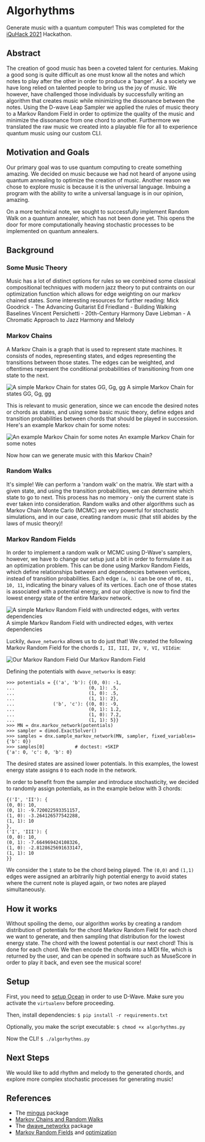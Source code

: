 # Algorhythms

Generate music with a quantum computer! This was completed for the [iQuHack 2021](https://www.iquise.mit.edu/iQuHACK/) Hackathon.

## Abstract

The creation of good music has been a coveted talent for centuries. Making a good song is quite difficult as one must know all the notes and which notes to play after the other in order to produce a 'banger'. As a society we have long relied on talented people to bring us the joy of music. We however, have challenged those individuals by successfully writing an algorithm that creates music while minimizing the dissonance between the notes. Using the D-wave Leap Sampler we applied the rules of music theory to a Markov Random Field in order to optimize the quality of the music and minimize the dissonance from one chord to another. Furthermore we translated the raw music we created into a playable file for all to experience quantum music using our custom CLI.

## Motivation and Goals

Our primary goal was to use quantum computing to create something amazing. We decided on music because we had not heard of anyone using quantum annealing to optimize the creation of music. Another reason we chose to explore music is because it is the universal language. Imbuing a program with the ability to write a universal language is in our opinion, amazing.

On a more technical note, we sought to successfully implement Random Walk on a quantum annealer, which has not been done yet. This opens the door for more computationally heaving stochastic processes to be implemented on quantum annealers.

## Background

### Some Music Theory

Music has a lot of distinct options for rules so we combined some classical compositional techniques with modern jazz theory to put contraints on our optimization function which allows for edge weighting on our markov chained states. Some interesting resources for further reading:
Mick Goodrick - The Advancing Guitarist
Ed Friedland - Building Walking Baselines
Vincent Persichetti - 20th-Century Harmony
Dave Liebman - A Chromatic Approach to Jazz Harmony and Melody

### Markov Chains

A Markov Chain is a graph that is used to represent state machines. It consists of nodes, representing states, and edges representing the transitions between those states. The edges can be weighted, and oftentimes represent the conditional probabilities of transitioning from one state to the next.

![A simple Markov Chain for states GG, Gg, gg](./media/markov.png)
A simple Markov Chain for states GG, Gg, gg

This is relevant to music generation, since we can encode the desired notes or chords as states, and using some basic music theory, define edges and transition probabilities between chords that should be played in succession. Here's an example Markov chain for some notes:

![An example Markov Chain for some notes](./media/music_markov.png)
An example Markov Chain for some notes

Now how can we generate music with this Markov Chain?

### Random Walks

It's simple! We can perform a 'random walk' on the matrix. We start with a given state, and using the transition probabilities, we can determine which state to go to next. This process has no memory - only the current state is ever taken into consideration. Random walks and other algorithms such as Markov Chain Monte Carlo (MCMC) are very powerful for stochastic simulations, and in our case, creating random music (that still abides by the laws of music theory)!

### Markov Random Fields

In order to implement a random walk or MCMC using D-Wave's samplers, however, we have to change our setup just a bit in order to formulate it as an optimization problem. This can be done using Markov Random Fields, which define relationships between and dependencies between vertices, instead of transition probabilities. Each edge `(a, b)` can be one of `00, 01, 10, 11`, indicating the binary values of its vertices. Each one of those states is associated with a potential energy, and our objective is now to find the lowest energy state of the entire Markov network.

![A simple Markov Random Field with undirected edges, with vertex dependencies](./media/mrf.png)
A simple Markov Random Field with undirected edges, with vertex dependencies

Luckily, `dwave_networkx` allows us to do just that! We created the following Markov Random Field  for the chords `I, II, III, IV, V, VI, VIIdim`:

![Our Markov Random Field](./media/graph.png)
Our Markov Random Field

Defining the potentials with `dwave_networkx` is easy:

```
>>> potentials = {('a', 'b'): {(0, 0): -1,
...                           (0, 1): .5,
...                           (1, 0): .5,
...                           (1, 1): 2},
...              ('b', 'c'): {(0, 0): -9,
...                           (0, 1): 1.2,
...                           (1, 0): 7.2,
...                           (1, 1): 5}}
>>> MN = dnx.markov_network(potentials)
>>> sampler = dimod.ExactSolver()
>>> samples = dnx.sample_markov_network(MN, sampler, fixed_variables={'b': 0})
>>> samples[0]           # doctest: +SKIP
{'a': 0, 'c': 0, 'b': 0}
```
The desired states are assined lower potentials. In this examples, the lowest energy state assigns `0` to each node in the network.

In order to benefit from the sampler and introduce stochasticity, we decided to randomly assign potentials, as in the example below with 3 chords:

```
{('I', 'II'): {
(0, 0): 10,
(0, 1): -9.720022593351157,
(1, 0): -3.264126577542288,
(1, 1): 10
},
('I', 'III'): {
(0, 0): 10,
(0, 1): -7.664969424108326,
(1, 0): -2.8128625691633147,
(1, 1): 10
}}
```
We consider the `1` state to be the chord being played. The `(0,0)` and `(1,1)` edges were assigned an arbitrarily high potential energy to avoid states where the current note is played again, or two notes are played simultaneously.

## How it works

Without spoiling the demo, our algorithm works by creating a random distribution of potentials for the chord Markov Random Field for each chord we want to generate, and then sampling that distribution for the lowest energy state. The chord with the lowest potential is our next chord! This is done for each chord. We then encode the chords into a MIDI file, which is returned by the user, and can be opened in software such as MuseScore in order to play it back, and even see the musical score!

## Setup
First, you need to [setup Ocean](https://docs.ocean.dwavesys.com/en/stable/overview/install.html) in order to use D-Wave. Make sure you activate the `virtualenv` before proceeding.

Then, install dependencies:
`$ pip install -r requirements.txt`

Optionally, you make the script executable:
`$ chmod +x algorhythms.py`

Now the CLI!
`$ ./algorhythms.py`

## Next Steps
We would like to add rhythm and melody to the generated chords, and explore more complex stochastic processes for generating music!

## References
- The [mingus](https://bspaans.github.io/python-mingus/) package
- [Markov Chains and Random Walks](https://ocw.mit.edu/courses/electrical-engineering-and-computer-science/6-262-discrete-stochastic-processes-spring-2011/video-lectures/lecture-20-markov-processes-and-random-walks/MIT6_262S11_lec20.pdf)
- The [dwave_networkx](https://docs.ocean.dwavesys.com/en/stable/docs_dnx/sdk_index.html) package
- [Markov Random Fields](https://ermongroup.github.io/cs228-notes/representation/undirected/) and [optimization](http://homepages.inf.ed.ac.uk/rbf/CVonline/LOCAL_COPIES/AV0809/ORCHARD/)
